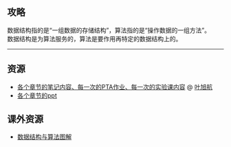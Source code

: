 ## 攻略
数据结构指的是“一组数据的存储结构”，算法指的是“操作数据的一组方法”。  
数据结构是为算法服务的，算法是要作用再特定的数据结构上的。  

---

## 资源
- [各个章节的笔记内容、每一次的PTA作业、每一次的实验课内容](https://github.com/CQULeaf/DataStructure-Algorithm_Course_Resources) @ [叶旭航](../贡献者/叶旭航.md)
- [各个章节的ppt](http://47.243.229.43:8080/download?name=DataStructureAndAlgorithmAnalysis.zip)  

## 课外资源
- [数据结构与算法图解](https://vercel-chi-kohl.vercel.app/lanzouyunapi.php?data=https://cqu-openlib.lanzout.com/iEZ2r1x4o78d&redirect=1)  